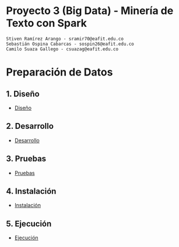 # Proyecto 3 (Big Data) - Minería de Texto con Spark

    Stiven Ramírez Arango - sramir70@eafit.edu.co
    Sebastián Ospina Cabarcas - sospin26@eafit.edu.co
    Camilo Suaza Gallego - csuazag@eafit.edu.co

# Preparación de Datos

## 1. Diseño

* [Diseño](diseno.md)

## 2. Desarrollo

* [Desarrollo](desarrollo.md)

## 3. Pruebas

* [Pruebas](pruebas.md)

## 4. Instalación

* [Instalación](instalacion.md)

## 5. Ejecución

* [Ejecución](ejecucion.md)